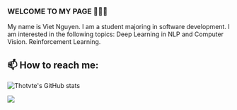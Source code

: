 ### WELCOME TO MY PAGE 👋👋👋
My name is Viet Nguyen. I am a student majoring in software development. I am interested in the following topics: Deep Learning in NLP and Computer Vision. Reinforcement Learning.<br>
## 📫 How to reach me: 

![Thotvte's GitHub stats](https://github-readme-stats-git-masterrstaa-rickstaa.vercel.app/api?username=thotvte&show_icons=true&theme=tokyonight&hide=contribs,prs,issues)

<a href="https://github.com/thotvte/Web_film">
  <!-- Change the `github-readme-stats.anuraghazra1.vercel.app` to `github-readme-stats.vercel.app`  -->
  <img align="center" src="https://github-readme-stats.anuraghazra1.vercel.app/api/pin/?username=uvipen&repo=QuickDraw&theme=radical" />
</a>    